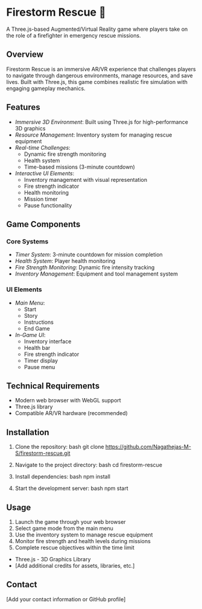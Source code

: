 # Firestorm Rescue 🚒

A Three.js-based Augmented/Virtual Reality game where players take on the role of a firefighter in emergency rescue missions.

## Overview

Firestorm Rescue is an immersive AR/VR experience that challenges players to navigate through dangerous environments, manage resources, and save lives. Built with Three.js, this game combines realistic fire simulation with engaging gameplay mechanics.

## Features

- *Immersive 3D Environment*: Built using Three.js for high-performance 3D graphics
- *Resource Management*: Inventory system for managing rescue equipment
- *Real-time Challenges*: 
  - Dynamic fire strength monitoring
  - Health system
  - Time-based missions (3-minute countdown)
- *Interactive UI Elements*:
  - Inventory management with visual representation
  - Fire strength indicator
  - Health monitoring
  - Mission timer
  - Pause functionality

## Game Components

### Core Systems
- *Timer System*: 3-minute countdown for mission completion
- *Health System*: Player health monitoring
- *Fire Strength Monitoring*: Dynamic fire intensity tracking
- *Inventory Management*: Equipment and tool management system

### UI Elements
- *Main Menu*:
  - Start
  - Story
  - Instructions
  - End Game
- *In-Game UI*:
  - Inventory interface
  - Health bar
  - Fire strength indicator
  - Timer display
  - Pause menu

## Technical Requirements

- Modern web browser with WebGL support
- Three.js library
- Compatible AR/VR hardware (recommended)

## Installation

1. Clone the repository:
bash
git clone https://github.com/Nagathejas-M-S/firestorm-rescue.git


2. Navigate to the project directory:
bash
cd firestorm-rescue


3. Install dependencies:
bash
npm install


4. Start the development server:
bash
npm start


## Usage

1. Launch the game through your web browser
2. Select game mode from the main menu
3. Use the inventory system to manage rescue equipment
4. Monitor fire strength and health levels during missions
5. Complete rescue objectives within the time limit



- Three.js - 3D Graphics Library
- [Add additional credits for assets, libraries, etc.]

## Contact

[Add your contact information or GitHub profile]
